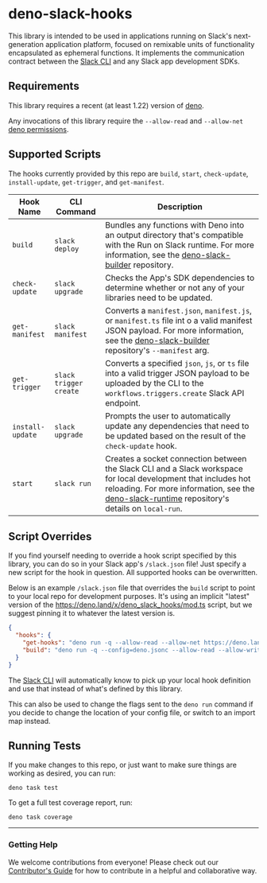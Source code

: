 # deno-slack-hooks

This library is intended to be used in applications running on Slack's next-generation application platform, focused on remixable
units of functionality encapsulated as ephemeral functions. It implements the communication contract between the
[Slack CLI][cli] and any Slack app development SDKs.

## Requirements

This library requires a recent (at least 1.22) version of [deno](https://deno.land).

Any invocations of this library require the `--allow-read` and `--allow-net` [deno permissions](https://deno.land/manual/getting_started/permissions).

## Supported Scripts
The hooks currently provided by this repo are `build`, `start`, `check-update`, `install-update`, `get-trigger`, and `get-manifest`.

| Hook Name         | CLI Command         | Description                     |
| ----------------- | ------------------- | ------------------------------- |
| `build`           | `slack deploy`         | Bundles any functions with Deno into an output directory that's compatible with the Run on Slack runtime. For more information, see the [deno-slack-builder](https://github.com/slackapi/deno-slack-builder) repository. |
| `check-update`    | `slack upgrade`        | Checks the App's SDK dependencies to determine whether or not any of your libraries need to be updated. |
| `get-manifest`    | `slack manifest`       | Converts a `manifest.json`, `manifest.js`, or `manifest.ts` file int o a valid manifest JSON payload. For more information, see the [deno-slack-builder](https://github.com/slackapi/deno-slack-builder) repository's `--manifest` arg. |
| `get-trigger`     | `slack trigger create` | Converts a specified `json`, `js`, or `ts` file into a valid trigger JSON payload to be uploaded by the CLI to the `workflows.triggers.create` Slack API endpoint.|
| `install-update`  | `slack upgrade`        | Prompts the user to automatically update any dependencies that need to be updated based on the result of the `check-update` hook. |
| `start`           | `slack run`            | Creates a socket connection between the Slack CLI and a Slack workspace for local development that includes hot reloading. For more information, see the [deno-slack-runtime](https://github.com/slackapi/deno-slack-runtime) repository's details on `local-run`. |


## Script Overrides

If you find yourself needing to override a hook script specified by this library, you can do so in your Slack app's `/slack.json` file! Just specify a new script for the hook in question. All supported hooks can be overwritten.

Below is an example `/slack.json` file that overrides the `build` script to point to your local repo for development purposes. It's using an implicit "latest" version of the https://deno.land/x/deno_slack_hooks/mod.ts script, but we suggest pinning it to whatever the latest version is.

```json
{
  "hooks": {
    "get-hooks": "deno run -q --allow-read --allow-net https://deno.land/x/deno_slack_hooks/mod.ts",
    "build": "deno run -q --config=deno.jsonc --allow-read --allow-write --allow-net --allow-run file:///<path-to-your-local-repo>/mod.ts"
  }
}
```

The [Slack CLI][cli] will automatically know to pick up your local hook definition and use that instead of what's defined by this library.

This can also be used to change the flags sent to the `deno run` command if you decide to change the location of your config file, or switch to an import map instead.

## Running Tests

If you make changes to this repo, or just want to make sure things are working as desired, you can run:

    deno task test

To get a full test coverage report, run:

    deno task coverage

---

### Getting Help

We welcome contributions from everyone! Please check out our
[Contributor's Guide](.github/CONTRIBUTING.md) for how to contribute in a
helpful and collaborative way.

[cli]: https://github.com/slackapi/slack-cli
